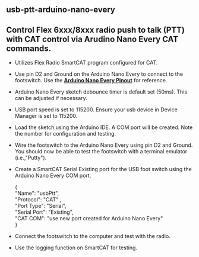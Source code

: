usb-ptt-arduino-nano-every
----------

Control Flex 6xxx/8xxx radio push to talk (PTT) with CAT control via Arudino Nano Every CAT commands.     
----------
* Utilizes Flex Radio SmartCAT program configured for CAT.
  
* Use pin D2 and Ground on the Arduino Nano Every to connect to the footswitch.  Use the **[Arduino Nano Every Pinout](https://content.arduino.cc/assets/Pinout-NANOevery_latest.pdf)** for reference. 
  
* Arduino Nano Every sketch debounce timer is default set (50ms).  This can be adjusted if necessary.
* USB port speed is set to 115200.  Ensure your usb device in Device Manager is set to 115200.
* Load the sketch using the Arduino IDE.  A COM port will be created. Note the number for configuration and testing.
* Wire the footswitch to the Arduino Nano Every using pin D2 and Ground. You should now be able to test the footswitch with a terminal emulator (i.e.,"Putty"). 
* Create a SmartCAT Serial Existing port for the USB foot switch using the Arduino Nano Every COM port.
  
  { <br>
    "Name": "usbPtt",<br>
    "Protocol": "CAT" ,<br>
    "Port Type": "Serial",<br>
    "Serial Port": "Existing",<br>
    "CAT COM": "use new port created for Arduino Nano Every" <br>
  }

* Connect the footswitch to the computer and test with the radio.  
* Use the logging function on SmartCAT  for testing.
